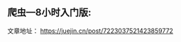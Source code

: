 
## 爬虫—8小时入门版:   
文章地址： https://juejin.cn/post/7223037521423859772


<!--stackedit_data:
eyJoaXN0b3J5IjpbLTEwNDI3ODEwMzBdfQ==
-->